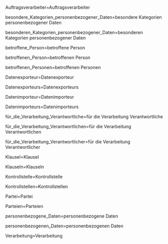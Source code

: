 Auftragsverarbeiter=<span class="definedterm">Auftragsverarbeiter</span>

besondere_Kategorien_personenbezogener_Daten=<span class="definedterm">besondere Kategorien personenbezogener Daten</span>

besonderen_Kategorien_personenbezogener_Daten=<span class="definedterm">besonderen Kategorien personenbezogener Daten</span>

betroffene_Person=<span class="definedterm">betroffene Person</span>

betroffenen_Person=<span class="definedterm">betroffenen Person</span>

betroffenen_Personen=<span class="definedterm">betroffenen Personen</span>

Datenexporteur=<span class="definedterm">Datenexporteur</span>

Datenexporteurs=<span class="definedterm">Datenexporteurs</span>

Datenimporteur=<span class="definedterm">Datenimporteur</span>

Datenimporteurs=<span class="definedterm">Datenimporteurs</span>

für_die_Verarbeitung_Verantwortliche=<span class="definedterm">für die Verarbeitung Verantwortliche</span>

für_die_Verarbeitung_Verantwortlichen=<span class="definedterm">für die Verarbeitung Verantwortlichen</span>

für_die_Verarbeitung_Verantwortlicher=<span class="definedterm">für die Verarbeitung Verantwortlicher</span>

Klausel=<span class="definedterm">Klausel</span>

Klauseln=<span class="definedterm">Klauseln</span>

Kontrollstelle=<span class="definedterm">Kontrollstelle</span>

Kontrollstellen=<span class="definedterm">Kontrollstellen</span>

Partei=<span class="definedterm">Partei</span>

Parteien=<span class="definedterm">Parteien</span>

personenbezogene_Daten=<span class="definedterm">personenbezogene Daten</span>

personenbezogenen_Daten=<span class="definedterm">personenbezogenen Daten</span>

Verarbeitung=<span class="definedterm">Verarbeitung</span>

